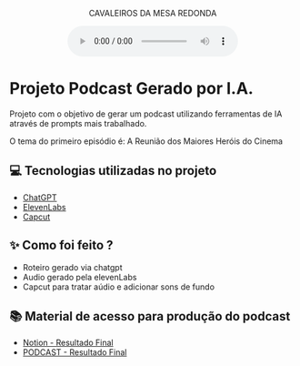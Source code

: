 <p align="center">
<p align="center">
    CAVALEIROS DA MESA REDONDA
</p>

<div align="center">
    <audio src="output/podcast_editado.MP3" controls title="Podcast editado"></audio>
</div>

# Projeto Podcast Gerado por I.A.

Projeto com o objetivo de gerar um podcast utilizando ferramentas de IA através de prompts mais trabalhado.

O tema do primeiro episódio é: A Reunião dos Maiores Heróis do Cinema

## 💻 Tecnologias utilizadas no projeto

- [ChatGPT](https://chat.openai.com/) 
- [ElevenLabs](https://beta.elevenlabs.io/)
- [Capcut](https://www.capcut.com/pt-br/)

## ✨ Como foi feito ?

- Roteiro gerado via chatgpt
- Audio gerado pela elevenLabs
- Capcut para tratar aúdio e adicionar sons de fundo

## 📚 Material de acesso para produção do podcast

- [Notion - Resultado Final](https://www.notion.so/MAT-MATHEUS-PODCAST-AI-STUDIO-2825ec36a1168145b6a0ed7a64daed02)
- [PODCAST - Resultado Final](https://github.com/augustmath/PODCAST---BOOTCAMP/tree/main/output)
